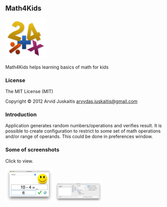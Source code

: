 ## Math4Kids

![icon](https://raw.githubusercontent.com/arvjus/math4kids/master/screenshots/math4kids.png)

Math4Kids helps learning basics of math for kids

### License

The MIT License (MIT)

Copyright © 2012 Arvid Juskaitis <arvydas.juskaitis@gmail.com>



### Introduction


Application generates random numbers/operations and verifies result. It is possible to create configuration to restrict to some set of math operations and/or range of operands. This could be done in preferences window.


### Some of screenshots

Click to view.

[![Main window](https://raw.githubusercontent.com/arvjus/math4kids/master/screenshots/main-thumb.png)](https://raw.githubusercontent.com/arvjus/math4kids/master/screenshots/main.png)
[![Preferences](https://raw.githubusercontent.com/arvjus/math4kids/master/screenshots/prefs-thumb.png)](https://raw.githubusercontent.com/arvjus/math4kids/master/screenshots/prefs.png)


